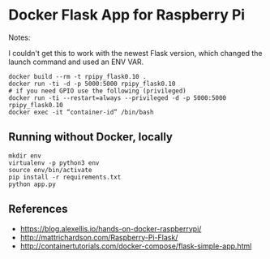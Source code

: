 # Docker Flask App for Raspberry Pi


Notes:

I couldn't get this to work with the newest Flask version, which changed the launch command and used an ENV VAR.

    docker build --rm -t rpipy_flask0.10 .
    docker run -ti -d -p 5000:5000 rpipy_flask0.10
    # if you need GPIO use the following (privileged)
    docker run -ti --restart=always --privileged -d -p 5000:5000 rpipy_flask0.10
    docker exec -it “container-id” /bin/bash

## Running without Docker, locally
    mkdir env 
    virtualenv -p python3 env
    source env/bin/activate
    pip install -r requirements.txt
    python app.py

## References

- https://blog.alexellis.io/hands-on-docker-raspberrypi/
- http://mattrichardson.com/Raspberry-Pi-Flask/
- http://containertutorials.com/docker-compose/flask-simple-app.html

